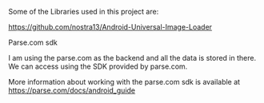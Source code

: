 Some of the Libraries used in this project are:

https://github.com/nostra13/Android-Universal-Image-Loader

Parse.com sdk

I am using the parse.com as the backend and all the data is stored in there. We can access using the SDK provided by parse.com.

More information about working with the parse.com sdk is available at 
https://parse.com/docs/android_guide
